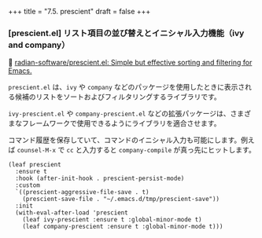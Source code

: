 +++
title = "7.5. prescient"
draft = false
+++
### [prescient.el] リスト項目の並び替えとイニシャル入力機能（ivy and company）
🔗 [radian-software/prescient.el: Simple but effective sorting and filtering for Emacs.](https://github.com/radian-software/prescient.el) 

`prescient.el` は、`ivy` や `company` などのパッケージを使用したときに表示される候補のリストをソートおよびフィルタリングするライブラリです。

`ivy-prescient.el` や `company-prescient.el` などの拡張パッケージは、さまざまなフレームワークで使用できるようにライブラリを適合させます。

コマンド履歴を保存していて、コマンドのイニシャル入力も可能にします。例えば `counsel-M-x` で `cc` と入力すると `company-compile` が真っ先にヒットします。

```elisp
(leaf prescient
  :ensure t
  :hook (after-init-hook . prescient-persist-mode)
  :custom
  `((prescient-aggressive-file-save . t)
	(prescient-save-file . "~/.emacs.d/tmp/prescient-save"))
  :init
  (with-eval-after-load 'prescient
	(leaf ivy-prescient :ensure t :global-minor-mode t)
	(leaf company-prescient :ensure t :global-minor-mode t)))
```
